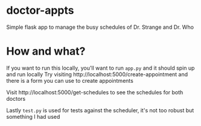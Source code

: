 # doctor-appts
Simple flask app to manage the busy schedules of Dr. Strange and Dr. Who

# How and what?
If you want to run this locally, you'll want to run `app.py` and it should spin up and run locally
Try visiting http://localhost:5000/create-appointment and there is a form you can use to create appointments

Visit http://localhost:5000/get-schedules to see the schedules for both doctors

Lastly `test.py` is used for tests against the scheduler, it's not too robust but something I had used
